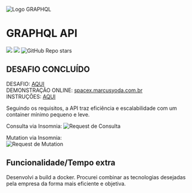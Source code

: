 ![Logo GRAPHQL](https://montykamath.files.wordpress.com/2018/02/graphql.png?w=210&h=210)

# GRAPHQL API
[![](https://img.shields.io/github/languages/code-size/badges/shields.svg)](https://github.com/marcusyoda/back-challenge-graphql)
[![](https://img.shields.io/github/last-commit/google/skia.svg)](https://github.com/marcusyoda/back-challenge-graphql)
![GitHub Repo stars](https://img.shields.io/github/stars/marcusyoda/back-challenge-graphql)

## DESAFIO CONCLUÍDO
DESAFIO: [AQUI](https://github.com/marcusyoda/back-challenge-graphql/blob/SR-marcusyoda/DESAFIO.md)      
DEMONSTRAÇÃO ONLINE: [spacex.marcusyoda.com.br](https://spacex.marcusyoda.com.br/#/)  
INSTRUÇÕES: [AQUI](https://github.com/marcusyoda/back-challenge-graphql/blob/SR-marcusyoda/INSTRUCTIONS.md)      

Seguindo os requisitos, a API traz eficiência e escalabilidade com um container mínimo pequeno e leve.

Consulta via Insomnia:
![Request de Consulta](https://github.com/marcusyoda/front-challenge-spacex/blob/SR-marcusyoda/req-consulta.png)  

Mutation via Insomnia:  
![Request de Mutation](https://github.com/marcusyoda/back-challenge-graphql/blob/SR-marcusyoda/req-mutation.png)

## Funcionalidade/Tempo extra
Desenvolvi a build a docker.
Procurei combinar as tecnologias desejadas pela empresa da forma mais eficiente e objetiva.  
